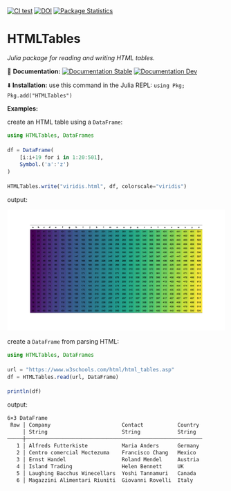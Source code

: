 <div>
<a href="https://github.com/cecoeco/HTMLTables.jl/actions/workflows/CI.yml"><img alt="CI test" src="https://github.com/cecoeco/HTMLTables.jl/actions/workflows/CI.yml/badge.svg"></a>
<a href="https://zenodo.org/doi/10.5281/zenodo.11253769"><img src="https://zenodo.org/badge/779591300.svg" alt="DOI"></a>
<a href="https://juliapkgstats.com/pkg/HTMLTables"><img src="https://img.shields.io/badge/dynamic/json?url=http%3A%2F%2Fjuliapkgstats.com%2Fapi%2Fv1%2Fmonthly_downloads%2FHTMLTables&query=total_requests&suffix=%2Fmonth&label=Downloads" alt="Package Statistics"></a>
</div>

# HTMLTables

<i>Julia package for reading and writing HTML tables.</i>

:book: **Documentation:** <a href="https://cecoeco.github.io/HTMLTables.jl/stable/"><img src="https://img.shields.io/badge/docs-stable-aquamarine.svg" alt="Documentation Stable" /></a> <a href="https://cecoeco.github.io/HTMLTables.jl/dev/"><img src="https://img.shields.io/badge/docs-dev-aquamarine.svg" alt="Documentation Dev"></a>


:arrow_down: **Installation:** use this command in the Julia REPL: `using Pkg; Pkg.add("HTMLTables")`

**Examples:**

create an HTML table using a `DataFrame`:

```julia
using HTMLTables, DataFrames

df = DataFrame(
    [i:i+19 for i in 1:20:501], 
    Symbol.('a':'z')
)

HTMLTables.write("viridis.html", df, colorscale="viridis")
```

output:

![viridis table example](docs/src/assets/viridis-a-z.png)

create a `DataFrame` from parsing HTML:

```julia
using HTMLTables, DataFrames

url = "https://www.w3schools.com/html/html_tables.asp"
df = HTMLTables.read(url, DataFrame)

println(df)
```

output:

```
6×3 DataFrame
 Row │ Company                       Contact           Country 
     │ String                        String            String  
─────┼─────────────────────────────────────────────────────────
   1 │ Alfreds Futterkiste           Maria Anders      Germany
   2 │ Centro comercial Moctezuma    Francisco Chang   Mexico
   3 │ Ernst Handel                  Roland Mendel     Austria
   4 │ Island Trading                Helen Bennett     UK
   5 │ Laughing Bacchus Winecellars  Yoshi Tannamuri   Canada
   6 │ Magazzini Alimentari Riuniti  Giovanni Rovelli  Italy
```